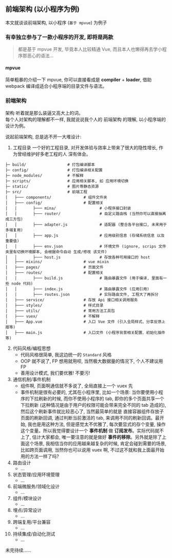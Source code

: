 ## 前端架构 (以小程序为例)

本文就谈谈前端架构, 以小程序 (`基于 mpvue`) 为例子

### 有幸独立参与了一款小程序的开发, 即将是两款
> 都是基于 mpvue 开发, 毕竟本人比较精通 Vue, 而且本人也懒得再去学小程序那恶心的语法...

#### mpvue

简单粗暴的介绍一下 mpvue, 你可以直接看成是 **compiler** + **loader**, 借助 webpack 编译成适合小程序端的目录文件与语法。


### 前端架构

架构 听着就是那么装逼又高大上的词。  
每个人对架构的理解都不一样, 我就说说我个人的 前端架构 的理解, 以小程序端的设计为例。

说起前端架构, 总是逃不开一大堆设计:

1. 工程目录
一个好的工程目录, 对开发体验与效率上带来了很大的隐性增长, 作为曾经维护好多老工程的人 深有体会。
```dir
├─ build/                  # 打包编译脚本
├─ config/                 # 打包编译相关配置
├─ node_modules/           # 不解释
├─ scripts/                # 应用相关脚本, 如 应用环境切换
├─ static/                 # 图片等静态资源
├─ src/                    # 前端工程
│   ├─── components/              # 组件文件夹
│   ├─── config/                  # 配置相关
│   │       ├─── mina/                   # 小程序接口封装
│   │       ├─── router/                 # 自定义路由栈 (当然你可以直接抽离成三方包)
│   │       ├─── adapter.js              # 适配器 (整合各平台接口, 未来用于多端复用)
│   │       ├─── app.js                  # 应用级别信息 (存储系统信息 以及 重要值)
│   │       ├─── env.json                # 环境文件 (ignore, scrips 文件夹里有切换环境脚本, 会根据命令自动 生成/修改 该文件)
│   │       ├─── host.js                 # 存放各种可用接口的 host
│   ├─── mixins/                  # vue mixin
│   ├─── pages/                   # 页面文件
│   ├─── routes/                  # 配置相关
│   │       ├─── build.js                # 路由暴露文件 (用于编译, 里面有一些 node 代码)
│   │       ├─── index.js                # 路由暴露文件 (应用引用)
│   │       ├─── routes.json             # 实际路由文件, 工程大了再拆分
│   ├─── service/                 # 存放 Api 接口相关调用服务
│   ├─── styles/                  # 样式目录
│   ├─── utils/                   # 常用方法工具包
│   ├─── vuex/                    # 不解释
│   ├─── App.vue                  # 入口 Vue 文件 (引入全局样式、分享反馈上报等)
│   ├─── main.js                  # 入口文件 (小程序背景相关配置、初始化插件等)
```
2. 代码风格/编程思想
    - 代码风格很简单, 我这边统一的 `Standard` 风格
    - OOP 就不说了, FP 想用就用呗, 当然极大数据量的情况下, 个人不建议用 FP
    - 善用设计模式, 我们要优雅! 不要污!
3. 通信机制/事件机制
    - 组件啊, 页面啊通信就不多说了, 全局直接上一个 vuex 先
    - 事件机制是很有必要的, 尤其在小程序里, 比如一个场景: 当你要使用小程序的下拉刷新的时候, 而你不使用小程序的 tab, 即你的多个页面共享一个下拉刷新 (这种情况是由于用户的权限可能会带来完全不同的 tab 造成的), 然后这个刷新事件就比较恶心了, 当然最简单的就是 直接容器组件存放子页面的刷新回调, 通过判断当前激活的 tab, 来调用不同的刷新回调。最开始, 我也是用这种方法, 但是感觉太不优雅了, 每次要显式的存个变量, 操作这个变量。所以我觉得要设计一个 **事件机制** 做 **订阅发布**。实际代码就不上了, 估计大家都会, 唯一要注意的就是做好 **事件的移除**。另外就是除了上面这个场景, 我相信当你的应用越来越复杂的时候, 肯定会碰到需要的场景, 比如跨页面调用, 当然你也可以说用 vuex 啊, 不过这不就和我上面最开始用的方法一样了吗?
4. 路由设计
    - ...
5. 状态管理/应用环境管理
    - ...
6. 前端微服务/领域化设计
    - ...
7. 组件/模块设计
    - ...
8. 埋点/异常设计
    - ...
9. 跨端复用/平台兼容
    - ...
10. 持续集成/自动化测试
    - ...

未完待续......
